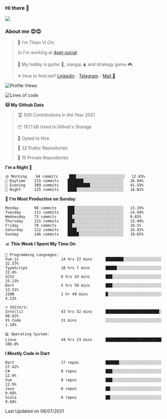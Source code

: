 ### Hi there 👋
![](https://media1.tenor.com/images/9aa4aee77151757a310fcdb4b8fd2a0a/tenor.gif?itemid=12671405)

### About me 😍😍

> 🙎 I'm Thien Vi Chi
> 
> 👍 I'm working at [4pet-social](https://github.com/4pet-social)
>
> 🥞 My hobby is guitar 🎸, xiangqi ♟ and strategy game 🎮.
> 
> ✈ How to find me? [Linkedin](https://www.linkedin.com/in/tvc12/) - [Telegram](https://t.me/yeutham212) - [Mail 📧](mailto:meomeocf98@gmail.com)
> 

<!--START_SECTION:waka-->
![Profile Views](http://img.shields.io/badge/Profile%20Views-6-blue)

![Lines of code](https://img.shields.io/badge/From%20Hello%20World%20I%27ve%20Written-745135%20lines%20of%20code-blue)

**🐱 My Github Data** 

> 🏆 509 Contributions in the Year 2021
 > 
> 📦 151.1 kB Used in Github's Storage 
 > 
> 💼 Opted to Hire
 > 
> 📜 32 Public Repositories 
 > 
> 🔑 15 Private Repositories  
 > 
**I'm a Night 🦉** 

```text
🌞 Morning    94 commits     ███░░░░░░░░░░░░░░░░░░░░░░   12.65% 
🌆 Daytime    215 commits    ███████░░░░░░░░░░░░░░░░░░   28.94% 
🌃 Evening    309 commits    ██████████░░░░░░░░░░░░░░░   41.59% 
🌙 Night      125 commits    ████░░░░░░░░░░░░░░░░░░░░░   16.82%

```
📅 **I'm Most Productive on Sunday** 

```text
Monday       98 commits     ███░░░░░░░░░░░░░░░░░░░░░░   13.19% 
Tuesday      111 commits    ███░░░░░░░░░░░░░░░░░░░░░░   14.94% 
Wednesday    73 commits     ██░░░░░░░░░░░░░░░░░░░░░░░   9.83% 
Thursday     115 commits    ███░░░░░░░░░░░░░░░░░░░░░░   15.48% 
Friday       78 commits     ██░░░░░░░░░░░░░░░░░░░░░░░   10.5% 
Saturday     122 commits    ████░░░░░░░░░░░░░░░░░░░░░   16.42% 
Sunday       146 commits    █████░░░░░░░░░░░░░░░░░░░░   19.65%

```


📊 **This Week I Spent My Time On** 

```text
💬 Programming Languages: 
Vue.js                   14 hrs 27 mins      ████████░░░░░░░░░░░░░░░░░   32.57% 
TypeScript               10 hrs 7 mins       █████░░░░░░░░░░░░░░░░░░░░   22.8% 
SCSS                     6 hrs 43 mins       ███░░░░░░░░░░░░░░░░░░░░░░   15.13% 
Dart                     5 hrs 59 mins       ███░░░░░░░░░░░░░░░░░░░░░░   13.51% 
JSON                     1 hr 49 mins        █░░░░░░░░░░░░░░░░░░░░░░░░   4.13%

🔥 Editors: 
IntelliJ                 43 hrs 52 mins      ████████████████████████░   98.82% 
VS Code                  31 mins             ░░░░░░░░░░░░░░░░░░░░░░░░░   1.18%

💻 Operating System: 
Linux                    44 hrs 23 mins      █████████████████████████   100.0%

```

**I Mostly Code in Dart** 

```text
Dart                     17 repos            ██████░░░░░░░░░░░░░░░░░░░   27.42% 
C#                       8 repos             ███░░░░░░░░░░░░░░░░░░░░░░   12.9% 
Vue                      8 repos             ███░░░░░░░░░░░░░░░░░░░░░░   12.9% 
Java                     6 repos             ██░░░░░░░░░░░░░░░░░░░░░░░   9.68% 
Scala                    6 repos             ██░░░░░░░░░░░░░░░░░░░░░░░   9.68%

```



 Last Updated on 06/07/2021
<!--END_SECTION:waka-->